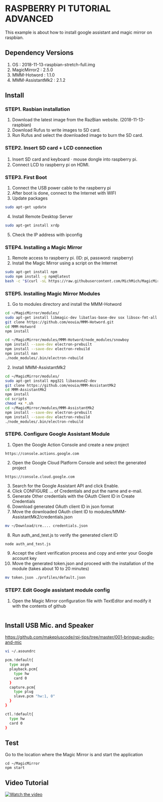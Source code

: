 # RASPBERRY PI TUTORIAL ADVANCED
This example is about how to install google assistant and magic mirror on raspbian.

## Dependency Versions
1. OS : 2018-11-13-raspbian-stretch-full.img
2. MagicMirror2 : 2.5.0
3. MMM-Hotword : 	1.1.0
4. MMM-AssistantMk2 : 2.1.2

## Install
### STEP1. Rasbian installation
1. Download the latest image from the RazBian website. (2018-11-13-raspbian)
2. Download Rufus to write images to SD card.
3. Run Rufus and select the downloaded image to burn the SD card.

### STEP2. Insert SD card + LCD connection
1. Insert SD card and keyboardㆍmouse dongle into raspberry pi.
2. Connect LCD to raspberry pi on HDMI.

### STEP3. First Boot
1. Connect the USB power cable to the raspberry pi
2. After boot is done, connect to the Internet with WIFI
3. Update packages
```sh
sudo apt-get update
```
4. Install Remote Desktop Server
```sh
sudo apt-get install xrdp
```
5. Check the IP address with ipconfig

### STEP4. Installing a Magic Mirror
1. Remote access to raspberry pi. (ID: pi, password: raspberry)
2. Install the Magic Mirror using a script on the Internet
```sh
sudo apt-get install npm
sudo npm install -g npm@latest
bash -c "$(curl -sL https://raw.githubusercontent.com/MichMich/MagicMirror/master/installers/raspberry.sh)"
```

### STEP5. Installing Magic Mirror Modules
1. Go to modules directory and install the MMM-Hotword
 ```sh
cd ~/MagicMirror/modules/
sudo apt-get install libmagic-dev libatlas-base-dev sox libsox-fmt-all
git clone https://github.com/eouia/MMM-Hotword.git
cd MMM-Hotword
npm install

cd ~/MagicMirror/modules/MMM-Hotword/node_modules/snowboy
npm install --save-dev electron-prebuilt
npm install --save-dev electron-rebuild
npm install nan
./node_modules/.bin/electron-rebuild
```

2. Install MMM-AssistantMk2
 ```sh
cd ~/MagicMirror/modules/
sudo apt-get install mpg321 libasound2-dev
git clone https://github.com/eouia/MMM-AssistantMk2
cd MMM-AssistantMk2
npm install
cd scripts
chmod +x *.sh
cd ~/MagicMirror/modules/MMM-AssistantMk2
npm install --save-dev electron-prebuilt
npm install --save-dev electron-rebuild
./node_modules/.bin/electron-rebuild
 ```

### STEP6. Configure Google Assistant Module
1. Open the Google Action Console and create a new project
```
https://console.actions.google.com
```
2. Open the Google Cloud Platform Console and select the generated project
```
https://console.cloud.google.com
```
3. Search for the Google Assistant API and click Enable.
4. Click CONFIGURE ... of Credentials and put the name and e-mail.
5. Generate Other credentials with the OAuth Client ID in Create Credentials
6. Download generated OAuth client ID in json format
7. Move the downloaded OAuth client ID to modules/MMM-AssistantMk2/credentials.json
```sh
mv ~/Download/cre.... credentials.json
```
8. Run auth_and_test.js to verify the generated client ID
```sh
node auth_and_test.js
```
9. Accept the client verification process and copy and enter your Google account key
10. Move the generated token.json and proceed with the installation of the module (takes about 10 to 20 minutes)
```sh
mv token.json ./profiles/default.json
```

### STEP7. Edit Google assistant module config
1. Open the Magic Mirror configuration file with TextEditor and modify it with the contents of github

```

```

## Install USB Mic. and Speaker
https://github.com/makepluscode/rpi-tips/tree/master/001-bringup-audio-and-mic

```sh
vi ~/.asoundrc
```

```sh
pcm.!default{
  type asym
  playback.pcm{
    type hw
    card 0
  }
  capture.pcm{
    type plug
    slave.pcm "hw:1, 0"
  }
}

ctl.!default{
  type hw
  card 0
}
```

##  Test
Go to the location where the Magic Mirror is and start the application
```
cd ~/MagicMirror
npm start
```

## Video Tutorial 
 [![Watch the video](https://user-images.githubusercontent.com/39910774/47252575-f0c34980-d481-11e8-9c30-5b2543b722e5.png)](https://youtu.be/gNeGzUo-wbo)
 
